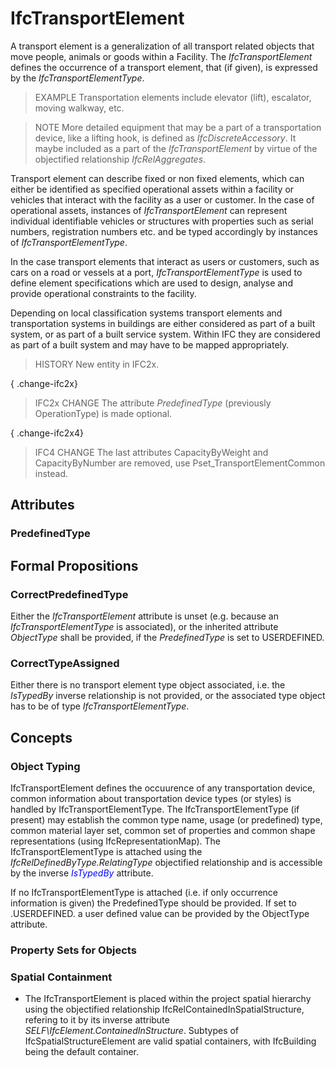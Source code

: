 # IfcTransportElement

A transport element is a generalization of all transport related objects that move people, animals or goods within a Facility. The _IfcTransportElement_ defines the occurrence of a transport element, that (if given), is expressed by the _IfcTransportElementType_.

> EXAMPLE Transportation elements include elevator (lift), escalator, moving walkway, etc.

> NOTE  More detailed equipment that may be a part of a transportation device, like a lifting hook, is defined as _IfcDiscreteAccessory_. It maybe included as a part of the _IfcTransportElement_ by virtue of the objectified relationship _IfcRelAggregates_.

Transport element can describe fixed or non fixed elements, which can either be identified as specified operational assets within a facility or vehicles that interact with the facility as a user or customer.
In the case of operational assets, instances of _IfcTransportElement_ can represent individual identifiable vehicles or structures with properties such as serial numbers, registration numbers etc. and be typed accordingly by instances of _IfcTransportElementType_.

In the case transport elements that interact as users or customers, such as cars on a road or vessels at a port, _IfcTransportElementType_ is used to define element specifications which are used to design, analyse and provide operational constraints to the facility.

Depending on local classification systems transport elements and transportation systems in buildings are either considered as part of a built system, or as part of a built service system. Within IFC they are considered as part of a built system and may have to be mapped appropriately.

> HISTORY  New entity in IFC2x.

{ .change-ifc2x}
> IFC2x CHANGE  The attribute _PredefinedType_ (previously OperationType) is made optional.

{ .change-ifc2x4}
> IFC4 CHANGE  The last attributes CapacityByWeight and CapacityByNumber are removed, use Pset_TransportElementCommon instead.

## Attributes

### PredefinedType


## Formal Propositions

### CorrectPredefinedType
Either the _IfcTransportElement_ attribute is unset (e.g. because an _IfcTransportElementType_ is associated), or the inherited attribute _ObjectType_ shall be provided, if the _PredefinedType_ is set to USERDEFINED.

### CorrectTypeAssigned
Either there is no transport element type object associated, i.e. the _IsTypedBy_ inverse relationship is not provided, or the associated type object has to be of type _IfcTransportElementType_.

## Concepts

### Object Typing

IfcTransportElement defines the occuurence of any transportation device, common information about transportation device types (or styles) is handled by IfcTransportElementType. The IfcTransportElementType (if present) may establish the common type name, usage (or predefined) type, common material layer set, common set of properties and common shape representations (using IfcRepresentationMap). The IfcTransportElementType is attached using the _IfcRelDefinedByType.RelatingType_ objectified relationship and is accessible by the inverse _<font color="#0000FF">IsTypedBy</font>_ attribute.

If no IfcTransportElementType is attached (i.e. if only occurrence information is given) the PredefinedType should be provided. If set to .USERDEFINED. a user defined value can be provided by the ObjectType attribute.

### Property Sets for Objects



### Spatial Containment

* The IfcTransportElement is placed within the project spatial hierarchy using the objectified relationship IfcRelContainedInSpatialStructure, refering to it by its inverse attribute _SELF\IfcElement.ContainedInStructure_. Subtypes of IfcSpatialStructureElement are valid spatial containers, with IfcBuilding being the default container.

